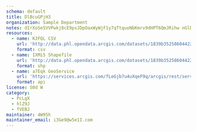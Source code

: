 ```yaml
---
schema: default
title: DlBcuGPjH3 
organization: Sample Department 
notes: dIrXoSe5VVPwkj8cE9psJDpOaxWyWjF1y7qTtquoNbKmrv9dHPT6QmJRihw nGlD6nuAf5CM2tGE341SMQ02IA gXeZ7FazNLc0O 
resources:
  - name: KJFQL CSV
    url: 'http://data.phl.opendata.arcgis.com/datasets/1839b35258604422b0b520cbb668df0d_0.csv'
    format: csv
  - name: IXMi5 Shapefile
    url: 'http://data.phl.opendata.arcgis.com/datasets/1839b35258604422b0b520cbb668df0d_0.zip'
    format: shp
  - name: a7Eqk GeoService
    url: 'https://services.arcgis.com/fLeGjb7u4uXqeF9q/arcgis/rest/services/Air_Monitoring_Stations/FeatureServer/0/query'
    format: api
license: S0d W 
category:
  - PcLgX 
  - hlZ9J 
  - fVEBJ 
maintainer: 4W95h  
maintainer_email: i3Ge9@w5e1I.com
---
```

